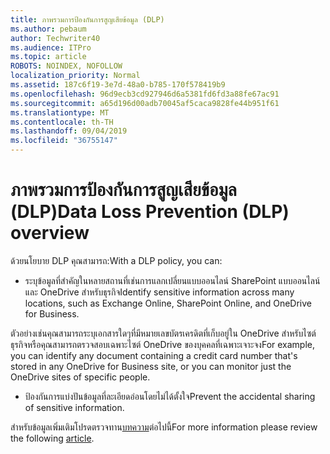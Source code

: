 ```yaml
---
title: ภาพรวมการป้องกันการสูญเสียข้อมูล (DLP)
ms.author: pebaum
author: Techwriter40
ms.audience: ITPro
ms.topic: article
ROBOTS: NOINDEX, NOFOLLOW
localization_priority: Normal
ms.assetid: 187c6f19-3e7d-48a0-b785-170f578419b9
ms.openlocfilehash: 96d9ecb3cd927946d6a5381fd6fd3a88fe67ac91
ms.sourcegitcommit: a65d196d00adb70045af5caca9828fe44b951f61
ms.translationtype: MT
ms.contentlocale: th-TH
ms.lasthandoff: 09/04/2019
ms.locfileid: "36755147"
---
```

# <a name="data-loss-prevention-dlp-overview"></a><span data-ttu-id="120e8-102">ภาพรวมการป้องกันการสูญเสียข้อมูล (DLP)</span><span class="sxs-lookup"><span data-stu-id="120e8-102">Data Loss Prevention (DLP) overview</span></span>

<span data-ttu-id="120e8-103">ด้วยนโยบาย DLP คุณสามารถ:</span><span class="sxs-lookup"><span data-stu-id="120e8-103">With a DLP policy, you can:</span></span>

- <span data-ttu-id="120e8-104">ระบุข้อมูลที่สำคัญในหลายสถานที่เช่นการแลกเปลี่ยนแบบออนไลน์ SharePoint แบบออนไลน์และ OneDrive สำหรับธุรกิจ</span><span class="sxs-lookup"><span data-stu-id="120e8-104">Identify sensitive information across many locations, such as Exchange Online, SharePoint Online, and OneDrive for Business.</span></span>


<span data-ttu-id="120e8-105">ตัวอย่างเช่นคุณสามารถระบุเอกสารใดๆที่มีหมายเลขบัตรเครดิตที่เก็บอยู่ใน OneDrive สำหรับไซต์ธุรกิจหรือคุณสามารถตรวจสอบเฉพาะไซต์ OneDrive ของบุคคลที่เฉพาะเจาะจง</span><span class="sxs-lookup"><span data-stu-id="120e8-105">For example, you can identify any document containing a credit card number that's stored in any OneDrive for Business site, or you can monitor just the OneDrive sites of specific people.</span></span>

- <span data-ttu-id="120e8-106">ป้องกันการแบ่งปันข้อมูลที่ละเอียดอ่อนโดยไม่ได้ตั้งใจ</span><span class="sxs-lookup"><span data-stu-id="120e8-106">Prevent the accidental sharing of sensitive information.</span></span>


<span data-ttu-id="120e8-107">สำหรับข้อมูลเพิ่มเติมโปรดตรวจทาน[บทความ](https://docs.microsoft.com/office365/securitycompliance/data-loss-prevention-policies)ต่อไปนี้</span><span class="sxs-lookup"><span data-stu-id="120e8-107">For more information please review the following [article](https://docs.microsoft.com/office365/securitycompliance/data-loss-prevention-policies).</span></span>

